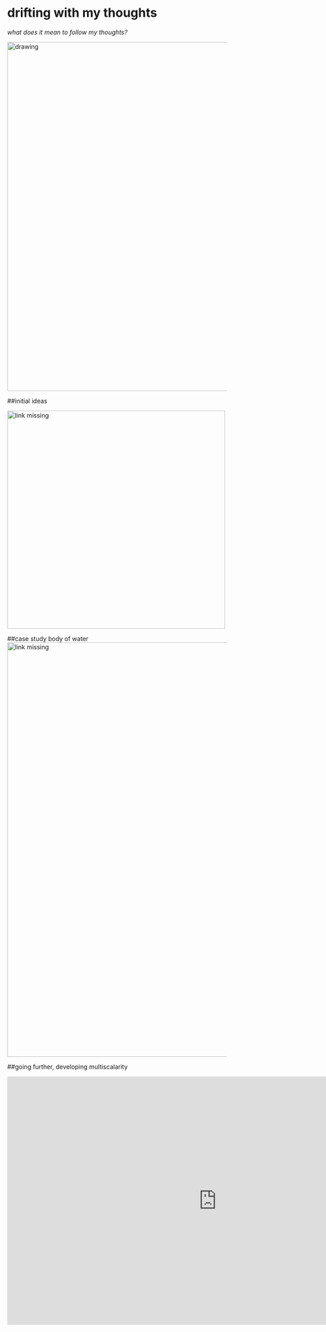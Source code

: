 
# drifting with my thoughts

*what does it mean to follow my thoughts?*

<img src="../drifting.png" alt="drawing" width="800"/>

##initial ideas

<img src="../mindmap.jpeg" alt="link missing" width="500"/>


##case study body of water
<img src="../driftingcomplex.jpg" alt="link missing" width="950" />

##going further, developing multiscalarity
<iframe src="https://miro.com/app/board/uXjVPOivXXw=/" frameborder="0" width="960" height="569" allowfullscreen="true" mozallowfullscreen="true" webkitallowfullscreen="true"></iframe>
